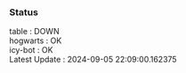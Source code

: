 ### Status


table : DOWN  
hogwarts : OK  
icy-bot : OK  
Latest Update : 2024-09-05 22:09:00.162375
